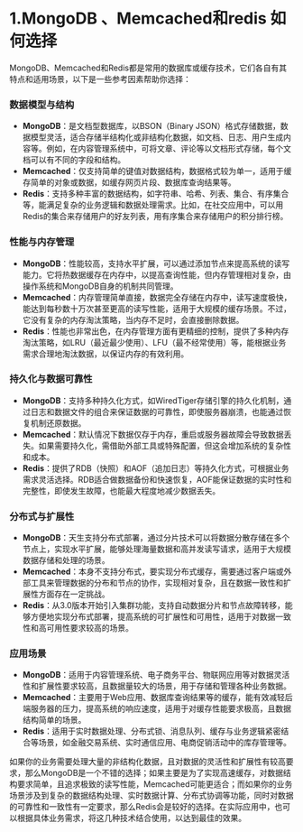 # 1.MongoDB 、Memcached和redis 如何选择

MongoDB、Memcached和Redis都是常用的数据库或缓存技术，它们各自有其特点和适用场景，以下是一些参考因素帮助你选择：

### 数据模型与结构
- **MongoDB**：是文档型数据库，以BSON（Binary JSON）格式存储数据，数据模型灵活，适合存储半结构化或非结构化数据，如文档、日志、用户生成内容等。例如，在内容管理系统中，可将文章、评论等以文档形式存储，每个文档可以有不同的字段和结构。
- **Memcached**：仅支持简单的键值对数据结构，数据格式较为单一，适用于缓存简单的对象或数据，如缓存网页片段、数据库查询结果等。
- **Redis**：支持多种丰富的数据结构，如字符串、哈希、列表、集合、有序集合等，能满足复杂的业务逻辑和数据处理需求。比如，在社交应用中，可以用Redis的集合来存储用户的好友列表，用有序集合来存储用户的积分排行榜。

### 性能与内存管理
- **MongoDB**：性能较高，支持水平扩展，可以通过添加节点来提高系统的读写能力。它将热数据缓存在内存中，以提高查询性能，但内存管理相对复杂，由操作系统和MongoDB自身的机制共同管理。
- **Memcached**：内存管理简单直接，数据完全存储在内存中，读写速度极快，能达到每秒数十万次甚至更高的读写性能，适用于大规模的缓存场景。不过，它没有复杂的内存淘汰策略，当内存不足时，会直接删除数据。
- **Redis**：性能也非常出色，在内存管理方面有更精细的控制，提供了多种内存淘汰策略，如LRU（最近最少使用）、LFU（最不经常使用）等，能根据业务需求合理地淘汰数据，以保证内存的有效利用。

### 持久化与数据可靠性
- **MongoDB**：支持多种持久化方式，如WiredTiger存储引擎的持久化机制，通过日志和数据文件的组合来保证数据的可靠性，即使服务器崩溃，也能通过恢复机制还原数据。
- **Memcached**：默认情况下数据仅存于内存，重启或服务器故障会导致数据丢失。如果需要持久化，需借助外部工具或特殊配置，但这会增加系统的复杂性和成本。
- **Redis**：提供了RDB（快照）和AOF（追加日志）等持久化方式，可根据业务需求灵活选择。RDB适合做数据备份和快速恢复，AOF能保证数据的实时性和完整性，即使发生故障，也能最大程度地减少数据丢失。

### 分布式与扩展性
- **MongoDB**：天生支持分布式部署，通过分片技术可以将数据分散存储在多个节点上，实现水平扩展，能够处理海量数据和高并发读写请求，适用于大规模数据存储和处理的场景。
- **Memcached**：本身不支持分布式，要实现分布式缓存，需要通过客户端或外部工具来管理数据的分布和节点的协作，实现相对复杂，且在数据一致性和扩展性方面存在一定挑战。
- **Redis**：从3.0版本开始引入集群功能，支持自动数据分片和节点故障转移，能够方便地实现分布式部署，提高系统的可扩展性和可用性，适用于对数据一致性和高可用性要求较高的场景。

### 应用场景
- **MongoDB**：适用于内容管理系统、电子商务平台、物联网应用等对数据灵活性和扩展性要求较高，且数据量较大的场景，用于存储和管理各种业务数据。
- **Memcached**：主要用于Web应用、数据库查询结果等的缓存，能有效减轻后端服务器的压力，提高系统的响应速度，适用于对缓存性能要求极高，且数据结构简单的场景。
- **Redis**：适用于实时数据处理、分布式锁、消息队列、缓存与业务逻辑紧密结合等场景，如金融交易系统、实时通信应用、电商促销活动中的库存管理等。

如果你的业务需要处理大量的非结构化数据，且对数据的灵活性和扩展性有较高要求，那么MongoDB是一个不错的选择；如果主要是为了实现高速缓存，对数据结构要求简单，且追求极致的读写性能，Memcached可能更适合；而如果你的业务场景涉及到复杂的数据结构处理、实时数据计算、分布式协调等功能，同时对数据的可靠性和一致性有一定要求，那么Redis会是较好的选择。在实际应用中，也可以根据具体业务需求，将这几种技术结合使用，以达到最佳的效果。